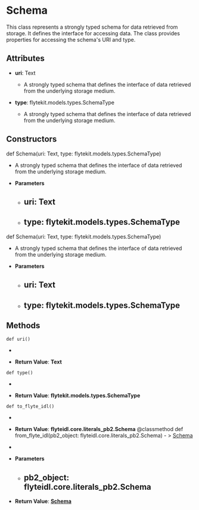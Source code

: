 # Schema

This class represents a strongly typed schema for data retrieved from storage. It defines the interface for accessing data. The class provides properties for accessing the schema&#x27;s URI and type.

## Attributes

- **uri**: Text
  - A strongly typed schema that defines the interface of data retrieved from the underlying storage medium.

- **type**: flytekit.models.types.SchemaType
  - A strongly typed schema that defines the interface of data retrieved from the underlying storage medium.

## Constructors
def Schema(uri: Text, type: flytekit.models.types.SchemaType)
-  A strongly typed schema that defines the interface of data retrieved from the underlying storage medium.
- **Parameters**

  - **uri**: Text
    - 
  - **type**: flytekit.models.types.SchemaType
    - 

def Schema(uri: Text, type: flytekit.models.types.SchemaType)
-  A strongly typed schema that defines the interface of data retrieved from the underlying storage medium.
- **Parameters**

  - **uri**: Text
    - 
  - **type**: flytekit.models.types.SchemaType
    - 



## Methods
```@classmethod
def uri()
```
-  

- **Return Value**:
**Text**
```@classmethod
def type()
```
-  

- **Return Value**:
**flytekit.models.types.SchemaType**
```@classmethod
def to_flyte_idl()
```
-  

- **Return Value**:
**flyteidl.core.literals_pb2.Schema**
@classmethod
def from_flyte_idl(pb2_object: flyteidl.core.literals_pb2.Schema) - > [Schema](flytekit_models_literals_schema)
-  
- **Parameters**

  - **pb2_object**: flyteidl.core.literals_pb2.Schema
    - 

- **Return Value**:
**[Schema](flytekit_models_literals_schema)**

